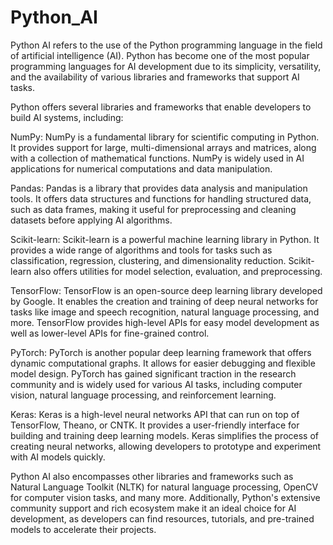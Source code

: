 # Python_AI


Python AI refers to the use of the Python programming language in the field of artificial intelligence (AI). Python has become one of the most popular programming languages for AI development due to its simplicity, versatility, and the availability of various libraries and frameworks that support AI tasks.

Python offers several libraries and frameworks that enable developers to build AI systems, including:

NumPy: NumPy is a fundamental library for scientific computing in Python. It provides support for large, multi-dimensional arrays and matrices, along with a collection of mathematical functions. NumPy is widely used in AI applications for numerical computations and data manipulation.

Pandas: Pandas is a library that provides data analysis and manipulation tools. It offers data structures and functions for handling structured data, such as data frames, making it useful for preprocessing and cleaning datasets before applying AI algorithms.

Scikit-learn: Scikit-learn is a powerful machine learning library in Python. It provides a wide range of algorithms and tools for tasks such as classification, regression, clustering, and dimensionality reduction. Scikit-learn also offers utilities for model selection, evaluation, and preprocessing.

TensorFlow: TensorFlow is an open-source deep learning library developed by Google. It enables the creation and training of deep neural networks for tasks like image and speech recognition, natural language processing, and more. TensorFlow provides high-level APIs for easy model development as well as lower-level APIs for fine-grained control.

PyTorch: PyTorch is another popular deep learning framework that offers dynamic computational graphs. It allows for easier debugging and flexible model design. PyTorch has gained significant traction in the research community and is widely used for various AI tasks, including computer vision, natural language processing, and reinforcement learning.

Keras: Keras is a high-level neural networks API that can run on top of TensorFlow, Theano, or CNTK. It provides a user-friendly interface for building and training deep learning models. Keras simplifies the process of creating neural networks, allowing developers to prototype and experiment with AI models quickly.

Python AI also encompasses other libraries and frameworks such as Natural Language Toolkit (NLTK) for natural language processing, OpenCV for computer vision tasks, and many more. Additionally, Python's extensive community support and rich ecosystem make it an ideal choice for AI development, as developers can find resources, tutorials, and pre-trained models to accelerate their projects.
